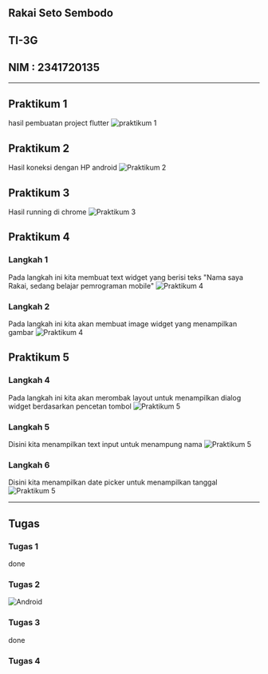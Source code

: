 ## Rakai Seto Sembodo
## TI-3G
## NIM : 2341720135

---

## Praktikum 1
hasil pembuatan project flutter
![praktikum 1](img/P1_1.png)

## Praktikum 2
Hasil koneksi dengan HP android
![Praktikum 2](img/P2.jpg)

## Praktikum 3
Hasil running di chrome
![Praktikum 3](img/P3.jpg)

## Praktikum 4
### Langkah 1
Pada langkah ini kita membuat text widget yang berisi teks "Nama saya Rakai, sedang belajar pemrograman mobile"
![Praktikum 4](img/P4_1.png)

### Langkah 2
Pada langkah ini kita akan membuat image widget yang menampilkan gambar
![Praktikum 4](img/P4_2.png)

## Praktikum 5
### Langkah 4
Pada langkah ini kita akan merombak layout untuk menampilkan dialog widget berdasarkan pencetan tombol
![Praktikum 5](img/P5_4.png)

### Langkah 5
Disini kita menampilkan text input untuk menampung nama
![Praktikum 5](img/P5_5.png)

### Langkah 6
Disini kita menampilkan date picker untuk menampilkan tanggal
![Praktikum 5](img/P5_6.png)

---

## Tugas
### Tugas 1
done

### Tugas 2
![Android](img/P2.jpg)

### Tugas 3
done

### Tugas 4

